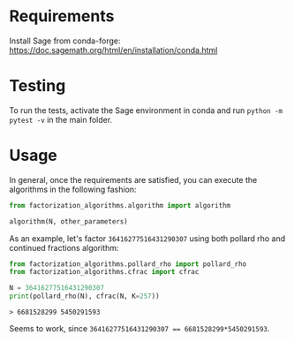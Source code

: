 Requirements
============

Install Sage from conda-forge: https://doc.sagemath.org/html/en/installation/conda.html


Testing 
=======

To run the tests, activate the Sage environment in conda and run `python -m pytest -v` in the main folder.


Usage
=====

In general, once the requirements are satisfied, you can execute the algorithms in the following fashion:

```Python
from factorization_algorithms.algorithm import algorithm

algorithm(N, other_parameters)
```

As an example, let's factor `36416277516431290307` using both  pollard rho and continued fractions algorithm:

```Python
from factorization_algorithms.pollard_rho import pollard_rho
from factorization_algorithms.cfrac import cfrac

N = 36416277516431290307
print(pollard_rho(N), cfrac(N, K=257))
```
```
> 6681528299 5450291593
```

Seems to work, since `36416277516431290307 == 6681528299*5450291593`.
